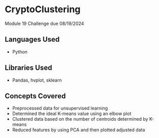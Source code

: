 # CryptoClustering
Module 19 Challenge due 08/19/2024

## Languages Used
- Python
## Libraries Used
- Pandas, hvplot, sklearn

## Concepts Covered
- Preprocessed data for unsupervised learning
- Determined the ideal K-means value using an elbow plot
- Clustered data based on the number of centroids determined by K-means
- Reduced features by using PCA and then plotted adjusted data
